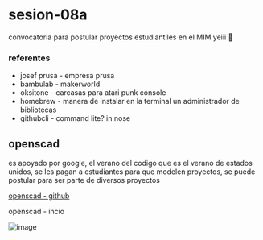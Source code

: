 # sesion-08a

convocatoria para postular proyectos estudiantiles en el MIM yeiii 🥳

### referentes

- josef prusa -  empresa prusa
- bambulab - makerworld
- oksitone - carcasas para atari punk console
- homebrew - manera de instalar en la terminal un administrador de bibliotecas
- githubcli -  command lite? in nose
  
## openscad

es apoyado por google, el verano del codigo que es el verano de estados unidos, se les pagan a estudiantes para que modelen proyectos, se puede postular para ser parte de diversos proyectos

[openscad - github](https://github.com/openscad/openscad)

openscad - incio

![image](https://github.com/user-attachments/assets/1fddf96a-6a4b-410d-900b-c4e3029c9c2f)

